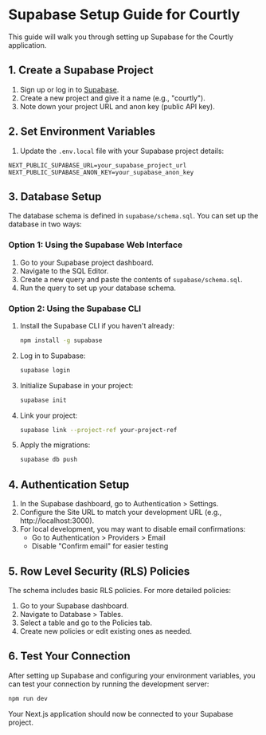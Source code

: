 # Supabase Setup Guide for Courtly

This guide will walk you through setting up Supabase for the Courtly application.

## 1. Create a Supabase Project

1. Sign up or log in to [Supabase](https://supabase.com/).
2. Create a new project and give it a name (e.g., "courtly").
3. Note down your project URL and anon key (public API key).

## 2. Set Environment Variables

1. Update the `.env.local` file with your Supabase project details:

```
NEXT_PUBLIC_SUPABASE_URL=your_supabase_project_url
NEXT_PUBLIC_SUPABASE_ANON_KEY=your_supabase_anon_key
```

## 3. Database Setup

The database schema is defined in `supabase/schema.sql`. You can set up the database in two ways:

### Option 1: Using the Supabase Web Interface

1. Go to your Supabase project dashboard.
2. Navigate to the SQL Editor.
3. Create a new query and paste the contents of `supabase/schema.sql`.
4. Run the query to set up your database schema.

### Option 2: Using the Supabase CLI

1. Install the Supabase CLI if you haven't already:
   ```bash
   npm install -g supabase
   ```

2. Log in to Supabase:
   ```bash
   supabase login
   ```

3. Initialize Supabase in your project:
   ```bash
   supabase init
   ```

4. Link your project:
   ```bash
   supabase link --project-ref your-project-ref
   ```

5. Apply the migrations:
   ```bash
   supabase db push
   ```

## 4. Authentication Setup

1. In the Supabase dashboard, go to Authentication > Settings.
2. Configure the Site URL to match your development URL (e.g., http://localhost:3000).
3. For local development, you may want to disable email confirmations:
   - Go to Authentication > Providers > Email
   - Disable "Confirm email" for easier testing

## 5. Row Level Security (RLS) Policies

The schema includes basic RLS policies. For more detailed policies:

1. Go to your Supabase dashboard.
2. Navigate to Database > Tables.
3. Select a table and go to the Policies tab.
4. Create new policies or edit existing ones as needed.

## 6. Test Your Connection

After setting up Supabase and configuring your environment variables, you can test your connection by running the development server:

```bash
npm run dev
```

Your Next.js application should now be connected to your Supabase project. 